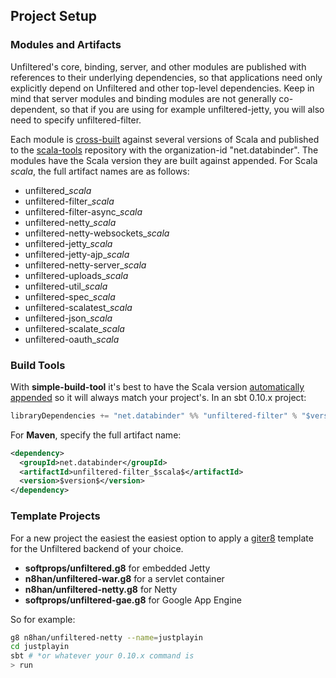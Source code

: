Project Setup
-------------

### Modules and Artifacts

Unfiltered's core, binding, server, and other modules are published
with references to their underlying dependencies, so that applications
need only explicitly depend on Unfiltered and other top-level
dependencies. Keep in mind that server modules and binding modules are
not generally co-dependent, so that if you are using for example
unfiltered-jetty, you will also need to specify unfiltered-filter.

Each module is [cross-built][sbt] against several versions of Scala
and published to the [scala-tools][st] repository with the
organization-id "net.databinder". The modules have the Scala version
they are built against appended. For Scala $scala$, the full artifact
names are as follows:

* unfiltered_$scala$
* unfiltered-filter_$scala$
* unfiltered-filter-async_$scala$
* unfiltered-netty_$scala$
* unfiltered-netty-websockets_$scala$
* unfiltered-jetty_$scala$
* unfiltered-jetty-ajp_$scala$
* unfiltered-netty-server_$scala$
* unfiltered-uploads_$scala$
* unfiltered-util_$scala$
* unfiltered-spec_$scala$
* unfiltered-scalatest_$scala$
* unfiltered-json_$scala$
* unfiltered-scalate_$scala$
* unfiltered-oauth_$scala$

[st]: http://scala-tools.org/repo-releases/net/databinder/
[sbt]: http://code.google.com/p/simple-build-tool/wiki/CrossBuild

### Build Tools

With **simple-build-tool** it's best to have the Scala version
[automatically appended][sbt] so it will always match your
project's. In an sbt 0.10.x project:

```scala
libraryDependencies += "net.databinder" %% "unfiltered-filter" % "$version$"
```
For **Maven**, specify the full artifact name:

```xml
<dependency>
  <groupId>net.databinder</groupId>
  <artifactId>unfiltered-filter_$scala$</artifactId>
  <version>$version$</version>
</dependency>
```

### Template Projects

For a new project the easiest the easiest option to apply a
[giter8][g8] template for the Unfiltered backend of your choice.

* **softprops/unfiltered.g8** for embedded Jetty
* **n8han/unfiltered-war.g8** for a servlet container
* **n8han/unfiltered-netty.g8** for Netty
* **softprops/unfiltered-gae.g8** for Google App Engine

So for example:

```sh
g8 n8han/unfiltered-netty --name=justplayin
cd justplayin
sbt # *or whatever your 0.10.x command is
> run
```

[g8]: https://github.com/n8han/giter8
